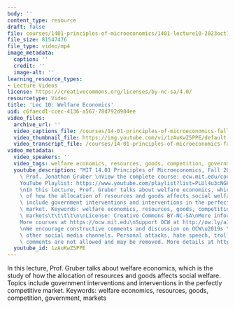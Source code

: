```yaml
---
body: ''
content_type: resource
draft: false
file: courses/1401-principles-of-microeconomics/1401-lecture10-2023oct11_360p_16_9.mp4
file_size: 81547476
file_type: video/mp4
image_metadata:
  caption: ''
  credit: ''
  image-alt: ''
learning_resource_types:
- Lecture Videos
license: https://creativecommons.org/licenses/by-nc-sa/4.0/
resourcetype: Video
title: 'Lec 10: Welfare Economics'
uid: c6faecd1-ccec-4136-a567-78d792d984ee
video_files:
  archive_url: ''
  video_captions_file: /courses/14-01-principles-of-microeconomics-fall-2023/1ZH_qQNddnGOetdIaF0MVlQLwMXUbI6y__transcript.webvtt
  video_thumbnail_file: https://img.youtube.com/vi/1zAuKwZ5PPE/default.jpg
  video_transcript_file: /courses/14-01-principles-of-microeconomics-fall-2023/1ZH_qQNddnGOetdIaF0MVlQLwMXUbI6y__transcript.pdf
video_metadata:
  video_speakers: ''
  video_tags: welfare economics, resources, goods, competition, government, markets
  youtube_description: "MIT 14.01 Principles of Microeconomics, Fall 2023 \nInstructor:\
    \ Prof. Jonathan Gruber \nView the complete course: ocw.mit.edu/courses/14-01-principles-of-microeconomics-spring-2023/\n\
    YouTube Playlist: https://www.youtube.com/playlist?list=PLUl4u3cNGP60V7HxLYRaJMbFzP77bzEjb\n\
    \nIn this lecture, Prof. Gruber talks about welfare economics, which is the study\
    \ of how the allocation of resources and goods affects social welfare. Topics\
    \ include government interventions and interventions in the perfectly competitive\
    \ market. Keywords: welfare economics, resources, goods, competition, government,\
    \ markets\t\t\t\t\n\nLicense: Creative Commons BY-NC-SA\nMore information at https://ocw.mit.edu/terms\n\
    More courses at https://ocw.mit.edu\nSupport OCW at http://ow.ly/a1If50zVRlQ\n\
    \nWe encourage constructive comments and discussion on OCW\u2019s YouTube and\
    \ other social media channels. Personal attacks, hate speech, trolling, and inappropriate\
    \ comments are not allowed and may be removed. More details at https://ocw.mit.edu/comments."
  youtube_id: 1zAuKwZ5PPE
---
```

In this lecture, Prof. Gruber talks about welfare economics, which is the study of how the allocation of resources and goods affects social welfare. Topics include government interventions and interventions in the perfectly competitive market. Keywords: welfare economics, resources, goods, competition, government, markets